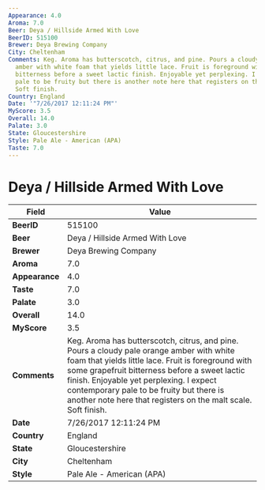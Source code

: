 ```yaml
---
Appearance: 4.0
Aroma: 7.0
Beer: Deya / Hillside Armed With Love
BeerID: 515100
Brewer: Deya Brewing Company
City: Cheltenham
Comments: Keg. Aroma has butterscotch, citrus, and pine. Pours a cloudy pale orange
  amber with white foam that yields little lace. Fruit is foreground with some grapefruit
  bitterness before a sweet lactic finish. Enjoyable yet perplexing. I expect contemporary
  pale to be fruity but there is another note here that registers on the malt scale.
  Soft finish.
Country: England
Date: '"7/26/2017 12:11:24 PM"'
MyScore: 3.5
Overall: 14.0
Palate: 3.0
State: Gloucestershire
Style: Pale Ale - American (APA)
Taste: 7.0
---
```


# Deya / Hillside Armed With Love

| Field         | Value |
|---------------|-------|
| **BeerID** | 515100 |
| **Beer** | Deya / Hillside Armed With Love |
| **Brewer** | Deya Brewing Company |
| **Aroma** | 7.0 |
| **Appearance** | 4.0 |
| **Taste** | 7.0 |
| **Palate** | 3.0 |
| **Overall** | 14.0 |
| **MyScore** | 3.5 |
| **Comments** | Keg. Aroma has butterscotch, citrus, and pine. Pours a cloudy pale orange amber with white foam that yields little lace. Fruit is foreground with some grapefruit bitterness before a sweet lactic finish. Enjoyable yet perplexing. I expect contemporary pale to be fruity but there is another note here that registers on the malt scale. Soft finish. |
| **Date** | 7/26/2017 12:11:24 PM |
| **Country** | England |
| **State** | Gloucestershire |
| **City** | Cheltenham |
| **Style** | Pale Ale - American (APA) |

